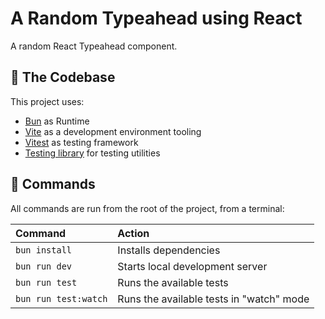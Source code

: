 # A Random Typeahead using React

A random React Typeahead component.

## 🚀 The Codebase

This project uses:
- [Bun](https://bun.sh/) as Runtime
- [Vite](https://vitejs.dev/) as a development environment tooling
- [Vitest](https://vitest.dev/) as testing framework
- [Testing library](https://testing-library.com/) for testing utilities

## 🧞 Commands

All commands are run from the root of the project, from a terminal:

| Command                | Action                                             |
| :--------------------- | :------------------------------------------------- |
| `bun install`          | Installs dependencies                              |
| `bun run dev`          | Starts local development server                    |
| `bun run test`         | Runs the available tests                           |
| `bun run test:watch`   | Runs the available tests in "watch" mode           |
